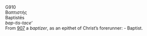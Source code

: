 <body>
  <p>G910<br>  Βαπτιστής  <br> Baptistēs  <br><i>bap-tis-tace‘ </i><br>From <a href="g0907.htm">907</a>  a <i>baptizer</i>, as an epithet of Christ’s forerunner: - Baptist.<br></p>
 </body>